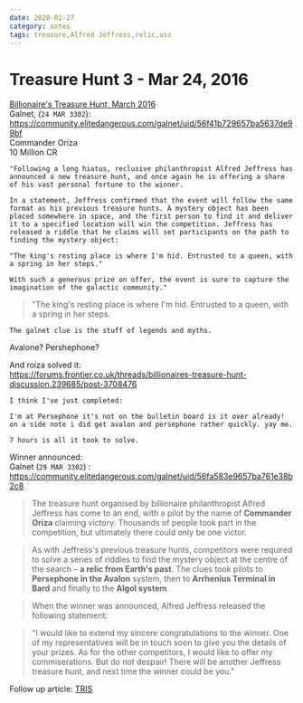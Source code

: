 ```yaml
---
date: 2020-02-27
category: notes
tags: treasure,Alfred Jeffress,relic,uss
---
```


# Treasure Hunt 3 - Mar 24, 2016

[Billionaire's Treasure Hunt, March 2016](https://forums.frontier.co.uk/threads/billionaires-treasure-hunt-discussion.239685/)  
Galnet, (`24 MAR 3302`): <https://community.elitedangerous.com/galnet/uid/56f41b729657ba5637de99bf>  
Commander Oriza  
10 Million CR  

```
"Following a long hiatus, reclusive philanthropist Alfred Jeffress has announced a new treasure hunt, and once again he is offering a share of his vast personal fortune to the winner.

In a statement, Jeffress confirmed that the event will follow the same format as his previous treasure hunts. A mystery object has been placed somewhere in space, and the first person to find it and deliver it to a specified location will win the competition. Jeffress has released a riddle that he claims will set participants on the path to finding the mystery object:

"The king's resting place is where I'm hid. Entrusted to a queen, with a spring in her steps."

With such a generous prize on offer, the event is sure to capture the imagination of the galactic community."
```

> "The king's resting place is where I'm hid. Entrusted to a queen, with a spring in her steps.

```
The galnet clue is the stuff of legends and myths.
```
Avalone? Pershephone?  

And roiza solved it:  
https://forums.frontier.co.uk/threads/billionaires-treasure-hunt-discussion.239685/post-3708476
```
I think I've just completed:
```
```
I'm at Persephone it's not on the bulletin board is it over already! 
on a side note i did get avalon and persephone rather quickly. yay me.
```
```
7 hours is all it took to solve.
```

Winner announced:  
Galnet (`29 MAR 3302`) : <https://community.elitedangerous.com/galnet/uid/56fa583e9657ba761e38b2c8>  


> The treasure hunt organised by billionaire philanthropist Alfred Jeffress has come to an end, with a pilot by the name of **Commander Oriza** claiming victory. Thousands of people took part in the competition, but ultimately there could only be one victor.  

> As with Jeffress's previous treasure hunts, competitors were required to solve a series of riddles to find the mystery object at the centre of the search – **a relic from Earth's past**. The clues took pilots to **Persephone in the Avalon** system, then to **Arrhenius Terminal in Bard** and finally to the **Algol system**.

> When the winner was announced, Alfred Jeffress released the following statement:

> "I would like to extend my sincere congratulations to the winner. One of my representatives will be in touch soon to give you the details of your prizes. As for the other competitors, I would like to offer my commiserations. But do not despair! There will be another Jeffress treasure hunt, and next time the winner could be you."

Follow up article: [TRIS](TRIS.md)  